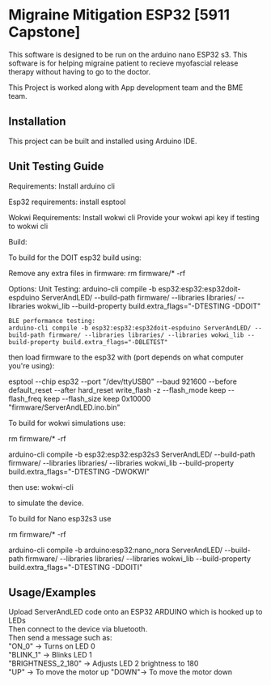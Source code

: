 # Migraine Mitigation ESP32 [5911 Capstone]

This software is designed to be run on the arduino nano ESP32 s3.
This software is for helping migraine patient to recieve myofascial release therapy without having to go to the doctor.

This Project is worked along with App development team and the BME team.

## Installation

This project can be built and installed using  Arduino IDE.


## Unit Testing Guide



Requirements:
Install arduino cli

Esp32 requirements:
install esptool

Wokwi Requirements:
Install wokwi cli
Provide your wokwi api key if testing to wokwi cli

Build:

To build for the DOIT esp32 build using:

Remove any extra files in firmware:
rm firmware/* -rf

Options:
    Unit Testing:
    arduino-cli compile -b esp32:esp32:esp32doit-espduino ServerAndLED/ --build-path firmware/ --libraries libraries/ --libraries wokwi_lib --build-property build.extra_flags="-DTESTING -DDOIT"

    BLE performance testing:
    arduino-cli compile -b esp32:esp32:esp32doit-espduino ServerAndLED/ --build-path firmware/ --libraries libraries/ --libraries wokwi_lib --build-property build.extra_flags="-DBLETEST"


then load firmware to the esp32 with (port depends on what computer you're using):


esptool --chip esp32 --port "/dev/ttyUSB0" --baud 921600  --before default_reset --after hard_reset write_flash -z --flash_mode keep --flash_freq keep --flash_size keep 0x10000 "firmware/ServerAndLED.ino.bin"


To build for wokwi simulations use:

rm firmware/* -rf

arduino-cli compile -b esp32:esp32:esp32s3 ServerAndLED/ --build-path firmware/ --libraries libraries/ --libraries wokwi_lib --build-property build.extra_flags="-DTESTING -DWOKWI"

then use:
wokwi-cli

to simulate the device.


To build for Nano esp32s3 use

rm firmware/* -rf

arduino-cli compile -b arduino:esp32:nano_nora ServerAndLED/ --build-path firmware/ --libraries libraries/ --libraries wokwi_lib --build-property build.extra_flags="-DTESTING -DDOITI"


## Usage/Examples

Upload ServerAndLED code onto an ESP32 ARDUINO which is hooked up to LEDs  
Then connect to the device via bluetooth.  
Then send a message such as:  
"ON_0" → Turns on LED 0  
"BLINK_1" → Blinks LED 1  
"BRIGHTNESS_2_180" → Adjusts LED 2 brightness to 180  
"UP" → To move the motor up
"DOWN"→ To move the motor down